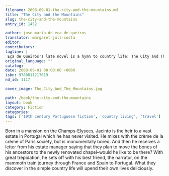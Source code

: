 ```yaml
---
filename: 2008-09-01-the-city-and-the-mountains.md
title: "The City and the Mountains"
slug: the-city-and-the-mountains
entry_id: 1452

author: jose-maria-de-eca-de-queiros
translator: margaret-jull-costa
editor: 
contributors: 
tagline: |
 Eça de Queirós's late novel is a hymn to country life: The City and The Mountains satirizes the emptiness of city life and of modernity itself. Wonderfully funny, it bubbles with joie de vivre.
original_language: ""
catalog: 
date: 2008-09-01 00:00:00 +0000 
isbn: 9780811217019
nd_id: 1117

cover_image: The_City_And_The_Mountains.jpg

path: /book/the-city-and-the-mountains
layout: book
category: Fiction
categories: 
tags: ['19th century Portuguese fiction', 'country living', 'travel']
---
```

Born in a mansion on the Champs-Elysees, Jacinto is the heir to a vast estate in Portugal which he has never visited. He mixes with the crème de la crème of Paris society, but is monumentally bored. And then he receives a letter from his estate manager saying that they plan to move the bones of his ancestors to the newly renovated chapel–would he like to be there? With great trepidation, he sets off with his best friend, the narrator, on the mammoth train journey through France and Spain to Portugal. What they discover in the simple country life will upend their own lives deliciously.





